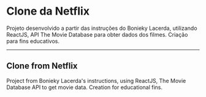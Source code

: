<h1>Clone da Netflix</h1>

Projeto desenvolvido a partir das instruções do Bonieky Lacerda, utilizando ReactJS, API The Movie Database para obter dados dos filmes.
Criação para fins educativos.

---------------------------

<h2>Clone from Netflix</h2>

Project from Bonieky Lacerda's instructions, using ReactJS, The Movie Database API to get movie data.
Creation for educational fins.
